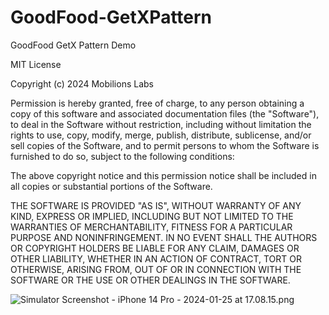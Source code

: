 # GoodFood-GetXPattern
GoodFood GetX Pattern Demo

MIT License

Copyright (c) 2024 Mobilions Labs

Permission is hereby granted, free of charge, to any person obtaining a copy of this software and associated documentation files (the "Software"), to deal in the Software without restriction, including without limitation the rights to use, copy, modify, merge, publish, distribute, sublicense, and/or sell copies of the Software, and to permit persons to whom the Software is furnished to do so, subject to the following conditions:

The above copyright notice and this permission notice shall be included in all copies or substantial portions of the Software.

THE SOFTWARE IS PROVIDED "AS IS", WITHOUT WARRANTY OF ANY KIND, EXPRESS OR IMPLIED, INCLUDING BUT NOT LIMITED TO THE WARRANTIES OF MERCHANTABILITY, FITNESS FOR A PARTICULAR PURPOSE AND NONINFRINGEMENT. IN NO EVENT SHALL THE AUTHORS OR COPYRIGHT HOLDERS BE LIABLE FOR ANY CLAIM, DAMAGES OR OTHER LIABILITY, WHETHER IN AN ACTION OF CONTRACT, TORT OR OTHERWISE, ARISING FROM, OUT OF OR IN CONNECTION WITH THE SOFTWARE OR THE USE OR OTHER DEALINGS IN THE SOFTWARE.

![Simulator Screenshot - iPhone 14 Pro - 2024-01-25 at 17.08.15.png](..%2F..%2F..%2F..%2FDesktop%2FSimulator%20Screenshot%20-%20iPhone%2014%20Pro%20-%202024-01-25%20at%2017.08.15.png)